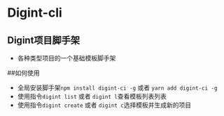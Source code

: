 # Digint-cli

## Digint项目脚手架
* 各种类型项目的一个基础模板脚手架
    
##如何使用

* 全局安装脚手架`npm install digint-ci -g` 或者 `yarn add digint-ci -g`
* 使用指令`digint list` 或者 `digint l`查看模板列表列表
* 使用指令`digint create` 或者 `digint c`选择模板并生成新的项目

